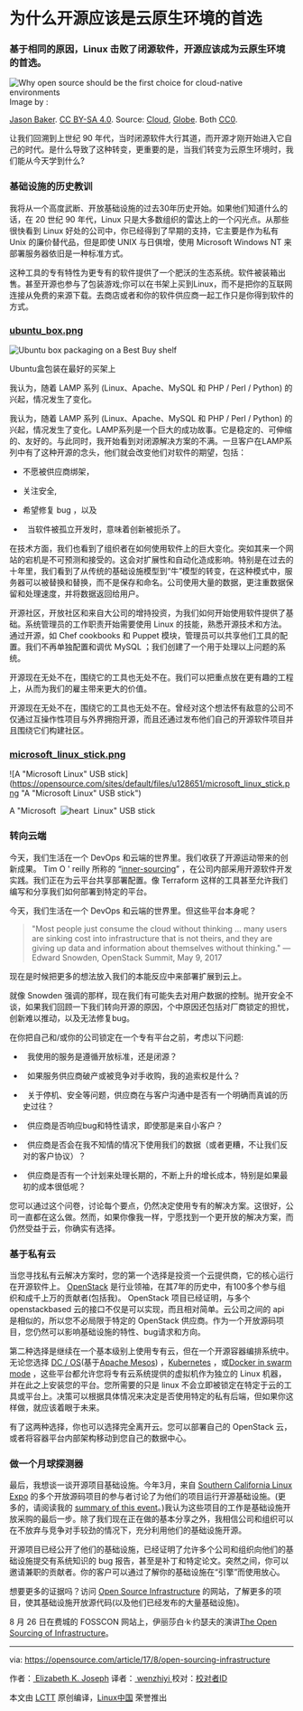 为什么开源应该是云原生环境的首选
============================================================


### 基于相同的原因，Linux 击败了闭源软件，开源应该成为云原生环境的首选。


![Why open source should be the first choice for cloud-native environments](https://opensource.com/sites/default/files/styles/image-full-size/public/lead-images/cloud-globe.png?itok=_drXt4Tn "Why open source should be the first choice for cloud-native environments")
Image by : 

[Jason Baker][6]. [CC BY-SA 4.0][7]. Source: [Cloud][8], [Globe][9]. Both [CC0][10].

让我们回溯到上世纪 90 年代，当时闭源软件大行其道，而开源才刚开始进入它自己的时代。是什么导致了这种转变，更重要的是，当我们转变为云原生环境时，我们能从今天学到什么?


### 基础设施的历史教训


我将从一个高度武断、开放基础设施的过去30年历史开始。如果他们知道什么的话，在 20 世纪 90 年代，Linux 只是大多数组织的雷达上的一个闪光点。从那些很快看到 Linux 好处的公司中，你已经得到了早期的支持，它主要是作为私有 Unix 的廉价替代品，但是即使 UNIX 与日俱增，使用 Microsoft Windows NT 来部署服务器依旧是一种标准方式。

这种工具的专有特性为更专有的软件提供了一个肥沃的生态系统。软件被装箱出售。甚至开源也参与了包装游戏;你可以在书架上买到Linux，而不是把你的互联网连接从免费的来源下载。去商店或者和你的软件供应商一起工作只是你得到软件的方式。

### [ubuntu_box.png][1]

![Ubuntu box packaging on a Best Buy shelf](https://opensource.com/sites/default/files/u128651/ubuntu_box.png "Ubuntu box packaging on a Best Buy shelf")

Ubuntu盒包装在最好的买架上

我认为，随着 LAMP 系列 (Linux、Apache、MySQL 和 PHP / Perl / Python) 的兴起，情况发生了变化。

我认为，随着 LAMP 系列 (Linux、Apache、MySQL 和 PHP / Perl / Python) 的兴起，情况发生了变化。LAMP系列是一个巨大的成功故事。它是稳定的、可伸缩的、友好的。与此同时，我开始看到对闭源解决方案的不满。一旦客户在LAMP系列中有了这种开源的念头，他们就会改变他们对软件的期望，包括：

*   不愿被供应商绑架，

*   关注安全,

*   希望修复 bug ，以及

*   当软件被孤立开发时，意味着创新被扼杀了。

在技术方面，我们也看到了组织者在如何使用软件上的巨大变化。突如其来一个网站的宕机是不可预测和接受的。这会对扩展性和自动化造成影响。特别是在过去的十年里，我们看到了从传统的基础设施模型到“牛”模型的转变，在这种模式中，服务器可以被替换和替换，而不是保存和命名。公司使用大量的数据，更注重数据保留和处理速度，并将数据返回给用户。

开源社区，开放社区和来自大公司的增持投资，为我们如何开始使用软件提供了基础。系统管理员的工作职责开始需要使用 Linux 的技能，熟悉开源技术和方法。通过开源，如 Chef cookbooks 和 Puppet 模块，管理员可以共享他们工具的配置。我们不再单独配置和调优 MySQL ；我们创建了一个用于处理以上问题的系统。

开源现在无处不在，围绕它的工具也无处不在。我们可以把重点放在更有趣的工程上，从而为我们的雇主带来更大的价值。

开源现在无处不在，围绕它的工具也无处不在。曾经对这个想法怀有敌意的公司不仅通过互操作性项目与外界拥抱开源，而且还通过发布他们自己的开源软件项目并且围绕它们构建社区。

### [microsoft_linux_stick.png][2]

![A "Microsoft Linux" USB stick](https://opensource.com/sites/default/files/u128651/microsoft_linux_stick.png "A "Microsoft Linux" USB stick")

A "Microsoft 
![heart](https://opensource.com/sites/all/libraries/ckeditor/plugins/smiley/images/heart.png "heart")
 Linux" USB stick


### 转向云端


今天，我们生活在一个 DevOps 和云端的世界里。我们收获了开源运动带来的创新成果。 Tim O ' reilly 所称的 “[inner-sourcing][11]” ，在公司内部采用开源软件开发实践。我们正在为云平台共享部署配置。像 Terraform 这样的工具甚至允许我们编写和分享我们如何部署到特定的平台。

今天，我们生活在一个 DevOps 和云端的世界里。但这些平台本身呢？

> "Most people just consume the cloud without thinking ... many users are sinking cost into infrastructure that is not theirs, and they are giving up data and information about themselves without thinking."
> —Edward Snowden, OpenStack Summit, May 9, 2017

现在是时候把更多的想法放入我们的本能反应中来部署扩展到云上。

就像 Snowden 强调的那样，现在我们有可能失去对用户数据的控制。抛开安全不谈，如果我们回顾一下我们转向开源的原因，个中原因还包括对厂商锁定的担忧，创新难以推动，以及无法修复bug。

在你把自己和/或你的公司锁定在一个专有平台之前，考虑以下问题:

*   我使用的服务是遵循开放标准，还是闭源？

*   如果服务供应商破产或被竞争对手收购，我的追索权是什么？

*   关于停机、安全等问题，供应商在与客户沟通中是否有一个明确而真诚的历史过往？

*   供应商是否响应bug和特性请求，即使那是来自小客户？

*   供应商是否会在我不知情的情况下使用我们的数据（或者更糟，不让我们反对的客户协议）？

*   供应商是否有一个计划来处理长期的，不断上升的增长成本，特别是如果最初的成本很低呢？

您可以通过这个问卷，讨论每个要点，仍然决定使用专有的解决方案。这很好，公司一直都在这么做。然而，如果你像我一样，宁愿找到一个更开放的解决方案，而仍然受益于云，你确实有选择。


### 基于私有云


当您寻找私有云解决方案时，您的第一个选择是投资一个云提供商，它的核心运行在开源软件上。 [OpenStack][12] 是行业领袖，在其7年的历史中，有100多个参与组织和成千上万的贡献者(包括我)。 OpenStack 项目已经证明，与多个 openstackbased 云的接口不仅是可以实现，而且相对简单。云公司之间的 api 是相似的，所以您不必局限于特定的 OpenStack 供应商。作为一个开放源码项目，您仍然可以影响基础设施的特性、bug请求和方向。

第二种选择是继续在一个基本级别上使用专有云，但在一个开源容器编排系统中。无论您选择 [DC / OS][13](基于[Apache Mesos][14]) ，[Kubernetes][15] ，或[Docker in swarm mode][16] ，这些平台都允许您将专有云系统提供的虚拟机作为独立的 Linux 机器，并在此之上安装您的平台。您所需要的只是 linux 不会立即被锁定在特定于云的工具或平台上。决策可以根据具体情况来决定是否使用特定的私有后端，但如果你这样做，就应该着眼于未来。

有了这两种选择，你也可以选择完全离开云。您可以部署自己的 OpenStack 云，或者将容器平台内部架构移动到您自己的数据中心。


### 做一个月球探测器


最后，我想谈一谈开源项目基础设施。今年3月，来自 [Southern California Linux Expo][17] 的多个开放源码项目的参与者讨论了为他们的项目运行开源基础设施。(更多的，请阅读我的 [summary of this event][18]。)我认为这些项目的工作是基础设施开放采购的最后一步。除了我们现在正在做的基本分享之外，我相信公司和组织可以在不放弃与竞争对手较劲的情况下，充分利用他们的基础设施开源。

开源项目已经公开了他们的基础设施，已经证明了允许多个公司和组织向他们的基础设施提交有系统知识的 bug 报告，甚至是补丁和特定论文。突然之间，你可以邀请兼职的贡献者。你的客户可以通过了解你的基础设施在“引擎”而使用放心。


想要更多的证据吗？访问 [Open Source Infrastructure][19] 的网站，了解更多的项目，使其基础设施开放源代码(以及他们已经发布的大量基础设施)。


8 月 26 日在费城的 FOSSCON 网站上，伊丽莎白·k·约瑟夫的演讲[The Open Sourcing of Infrastructure][4]。

--------------------------------------------------------------------------------

via: https://opensource.com/article/17/8/open-sourcing-infrastructure

作者：[ Elizabeth K. Joseph][a]
译者：[ wenzhiyi ](https://github.com/wenzhiyi)
校对：[校对者ID](https://github.com/校对者ID)

本文由 [LCTT](https://github.com/LCTT/TranslateProject) 原创编译，[Linux中国](https://linux.cn/) 荣誉推出

[a]:https://opensource.com/users/pleia2
[1]:https://opensource.com/file/366596
[2]:https://opensource.com/file/366591
[3]:https://opensource.com/article/17/8/open-sourcing-infrastructure?rate=PdT-huv5y5HFZVMHOoRoo_qd95RG70y4DARqU5pzgkU
[4]:https://fosscon.us/node/12637
[5]:https://opensource.com/user/25923/feed
[6]:https://opensource.com/users/jason-baker
[7]:https://creativecommons.org/licenses/by-sa/4.0/
[8]:https://pixabay.com/en/clouds-sky-cloud-dark-clouds-1473311/
[9]:https://pixabay.com/en/globe-planet-earth-world-1015311/
[10]:https://creativecommons.org/publicdomain/zero/1.0/
[11]:https://opensource.com/life/16/11/create-internal-innersource-community
[12]:https://www.openstack.org/
[13]:https://dcos.io/
[14]:http://mesos.apache.org/
[15]:https://kubernetes.io/
[16]:https://docs.docker.com/engine/swarm/
[17]:https://www.socallinuxexpo.org/
[18]:https://opensource.com/article/17/3/growth-open-source-project-infrastructures
[19]:https://opensourceinfra.org/
[20]:https://opensource.com/users/pleia2
[21]:https://opensource.com/users/pleia2
